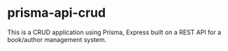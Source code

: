 # prisma-api-crud
This is a CRUD application using Prisma, Express built on a REST API for a book/author management system.
